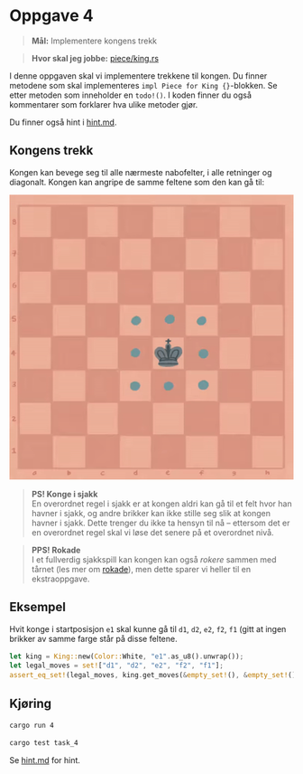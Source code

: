 # Oppgave 4
> **Mål:** Implementere kongens trekk

> **Hvor skal jeg jobbe:** [piece/king.rs](piece/king.rs)

I denne oppgaven skal vi implementere trekkene til kongen. Du finner metodene som skal implementeres
`impl Piece for King {}`-blokken. Se etter metoden som inneholder en `todo!()`. I koden finner du også kommentarer 
som forklarer hva ulike metoder gjør.

Du finner også hint i [hint.md](hint.md).

## Kongens trekk
Kongen kan bevege seg til alle nærmeste nabofelter, i alle retninger og diagonalt. Kongen kan angripe de samme 
feltene som den kan gå til:

![Kongetrekk](../../images/moves/king.gif)

> **PS! Konge i sjakk**  
> En overordnet regel i sjakk er at kongen aldri kan gå til et felt hvor han havner i sjakk, og andre brikker kan 
> ikke stille seg slik at kongen havner i sjakk. Dette trenger du ikke ta hensyn til nå – ettersom det er en 
> overordnet regel skal vi løse det senere på et overordnet nivå.

> **PPS! Rokade**  
> I et fullverdig sjakkspill kan kongen kan også *rokere* sammen med tårnet (les mer om
> [rokade](https://no.wikipedia.org/wiki/Rokade)), men dette sparer vi heller til en ekstraoppgave.


## Eksempel
Hvit konge i startposisjon `e1` skal kunne gå til `d1`, `d2`, `e2`, `f2`, `f1` (gitt at ingen
brikker av samme farge står på disse feltene.

```rust
let king = King::new(Color::White, "e1".as_u8().unwrap());
let legal_moves = set!["d1", "d2", "e2", "f2", "f1"];
assert_eq_set!(legal_moves, king.get_moves(&empty_set!(), &empty_set!());
```

## Kjøring
```bash
cargo run 4
```
```bash
cargo test task_4
```

Se [hint.md](hint.md) for hint.
